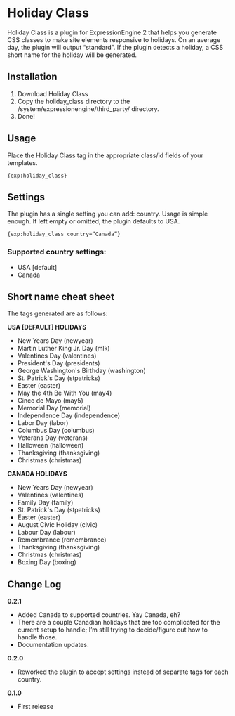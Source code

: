 # Holiday Class

Holiday Class is a plugin for ExpressionEngine 2 that helps you generate CSS classes to make site elements responsive to holidays. On an average day, the plugin will output “standard”. If the plugin detects a holiday, a CSS short name for the holiday will be generated.

## Installation

1. Download Holiday Class
2. Copy the holiday_class directory to the /system/expressionengine/third_party/ directory.
3. Done!

## Usage

Place the Holiday Class tag in the appropriate class/id fields of your templates.

`{exp:holiday_class}`

## Settings

The plugin has a single setting you can add: country. Usage is simple enough. If left empty or omitted, the plugin defaults to USA.

`{exp:holiday_class country=“Canada”}`

### Supported country settings:
- USA [default]
- Canada

## Short name cheat sheet

The tags generated are as follows:

**USA [DEFAULT] HOLIDAYS**
- New Years Day							(newyear)
- Martin Luther King Jr. Day			(mlk)
- Valentines Day							(valentines)
- President's Day							(presidents)
- George Washington's Birthday		(washington)
- St. Patrick's Day						(stpatricks)
- Easter										(easter)
- May the 4th Be With You				(may4)
- Cinco de Mayo							(may5)
- Memorial Day								(memorial)
- Independence Day						(independence)
- Labor Day									(labor)
- Columbus Day								(columbus)
- Veterans Day								(veterans)
- Halloween									(halloween)
- Thanksgiving								(thanksgiving)
- Christmas									(christmas)

**CANADA HOLIDAYS**
- New Years Day							(newyear)
- Valentines								(valentines)
- Family Day								(family)
- St. Patrick's Day						(stpatricks)
- Easter										(easter)
- August Civic Holiday					(civic)
- Labour Day								(labour)
- Remembrance 							(remembrance)
- Thanksgiving 							(thanksgiving)
- Christmas									(christmas)
- Boxing Day								(boxing)

## Change Log

**0.2.1**
- Added Canada to supported countries. Yay Canada, eh?
- There are a couple Canadian holidays that are too complicated for the current setup to handle; I’m still trying to decide/figure out how to handle those.
- Documentation updates.

**0.2.0**
- Reworked the plugin to accept settings instead of separate tags for each country.

**0.1.0**
- First release